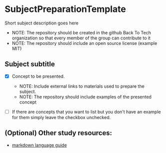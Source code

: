 # SubjectPreparationTemplate
  Short subject description goes here
  * NOTE: The repository should be created in the github Back To Tech organization so that every member of the group can contribute to it
  * NOTE: The repository should include an open source license (example MIT)

## Subject subtitle
  - [x] Concept to be presented. 
    * NOTE: Include external links to materials used to prepare the subject.
    * NOTE: The repository should include examples of the presented concept
  - [ ] If there are concepts that you want to list but you don't have an example for them simply leave the checkbox unchecked.
    
    
## (Optional) Other study resources:
  * [markdown language guide](https://docs.github.com/en/get-started/writing-on-github/getting-started-with-writing-and-formatting-on-github/basic-writing-and-formatting-syntax)
